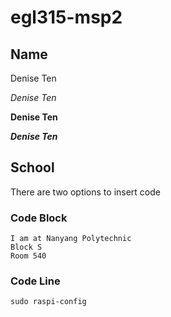 # egl315-msp2

## Name 
Denise Ten 

*Denise Ten*

**Denise Ten**

***Denise Ten***

## School
There are two options to insert code 

### Code Block 
```
I am at Nanyang Polytechnic 
Block S 
Room 540 
```

### Code Line
`sudo raspi-config`


